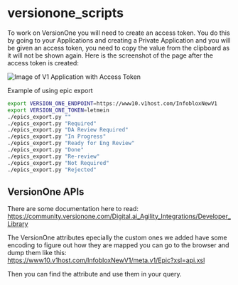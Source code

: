 # versionone_scripts

To work on VersionOne you will need to create an access token. You do this
by going to your Applications and creating a Private Application and you will
be given an access token, you need to copy the value from the clipboard as it
will not be shown again. Here is the screenshot of the page after the 
access token is created:

![Image of V1 Application with Access Token](images/v1_access_token.png)

Example of using epic export
```bash
export VERSION_ONE_ENDPOINT=https://www10.v1host.com/InfobloxNewV1
export VERSION_ONE_TOKEN=letmein
./epics_export.py ""
./epics_export.py "Required"
./epics_export.py "DA Review Required"
./epics_export.py "In Progress"
./epics_export.py "Ready for Eng Review"
./epics_export.py "Done"
./epics_export.py "Re-review"
./epics_export.py "Not Required"
./epics_export.py "Rejected"


```

## VersionOne APIs

There are some documentation here to read:
https://community.versionone.com/Digital.ai_Agility_Integrations/Developer_Library

The VersionOne attributes epecially the custom ones we added have some encoding
to figure out how they are mapped you can go to the browser and dump them
like this:
https://www10.v1host.com/InfobloxNewV1/meta.v1/Epic?xsl=api.xsl

Then you can find the attribute and use them in your query.
